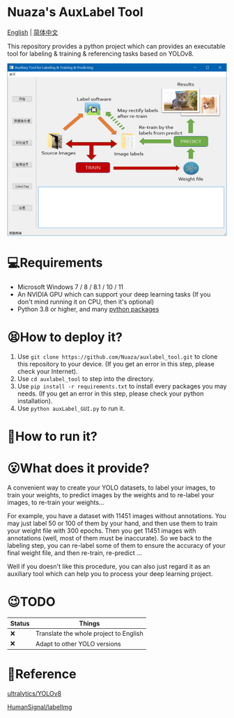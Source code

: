 # Nuaza's AuxLabel Tool
[English](./README.md) | [简体中文](./README_CN.md)

This repository provides a python project which can provides an executable tool for labeling &amp; training &amp; referencing tasks based on YOLOv8.

![image2](./resources/2.png)

# 💻Requirements

+ Microsoft Windows 7 / 8 / 8.1 / 10 / 11
+ An NVIDIA GPU which can support your deep learning tasks (If you don't mind running it on CPU, then it's optional)
+ Python 3.8 or higher, and many [python packages](./requirements.txt)

# 😫How to deploy it?

1. Use `git clone https://github.com/Nuaza/auxlabel_tool.git` to clone this repository to your device. (If you get an error in this step, please check your Internet).
2. Use `cd auxlabel_tool` to step into the directory.
3. Use `pip install -r requirements.txt` to install every packages you may needs. (If you get an error in this step, please check your python installation).
4. Use `python auxLabel_GUI.py` to run it.

# 🤨How to run it?



# 😮What does it provide?

A convenient way to create your YOLO datasets, to label your images, to train your weights, to predict images by the weights and to re-label your images, to re-train your weights...

For example, you have a dataset with 11451 images without annotations. You may just label 50 or 100 of them by your hand, and then use them to train your weight file with 300 epochs. Then you get 11451 images with annotations (well, most of them must be inaccurate). So we back to the labeling step, you can re-label some of them to ensure the accuracy of your final weight file, and then re-train, re-predict ...

Well if you doesn't like this procedure, you can also just regard it as an auxiliary tool which can help you to process your deep learning project.

# 😉TODO

| Status | Things                                 |
| ------ | -------------------------------------- |
| ❌      | Translate the whole project to English |
| ❌      | Adapt to other YOLO versions           |

# 📑Reference

[ultralytics/YOLOv8](https://github.com/ultralytics/ultralytics)

[HumanSignal/labelImg](https://github.com/HumanSignal/labelImg)

